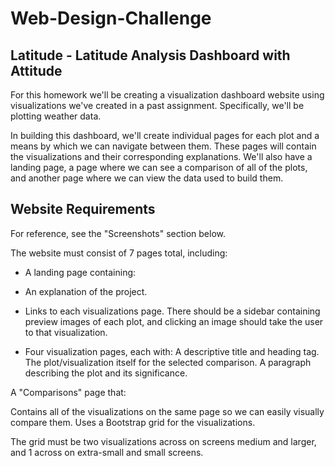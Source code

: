 # Web-Design-Challenge

## Latitude - Latitude Analysis Dashboard with Attitude
For this homework we'll be creating a visualization dashboard website using visualizations we've created in a past assignment. Specifically, we'll be plotting weather data.

In building this dashboard, we'll create individual pages for each plot and a means by which we can navigate between them. These pages will contain the visualizations and their corresponding explanations. We'll also have a landing page, a page where we can see a comparison of all of the plots, and another page where we can view the data used to build them.

## Website Requirements
For reference, see the "Screenshots" section below.

The website must consist of 7 pages total, including:

* A landing page containing:
 * An explanation of the project.
 * Links to each visualizations page. There should be a sidebar containing preview images of each plot, and clicking an image should take the user to that visualization.

* Four visualization pages, each with:
  A descriptive title and heading tag.
  The plot/visualization itself for the selected comparison.
  A paragraph describing the plot and its significance.


A "Comparisons" page that:

Contains all of the visualizations on the same page so we can easily visually compare them.
Uses a Bootstrap grid for the visualizations.

The grid must be two visualizations across on screens medium and larger, and 1 across on extra-small and small screens.
